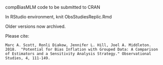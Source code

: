 compBiasMLM code to be submitted to CRAN 

In RStudio environment, knit ObsStudiesReplic.Rmd 

Older versions now archived.  

Please cite:

	Marc A. Scott, Ronli Diakow, Jennifer L. Hill, Joel A. Middleton. 2018.  "Potential for Bias Inflation with Grouped Data: A Comparison of Estimators and a Sensitivity Analysis Strategy." Observational Studies, 4, 111-149.
